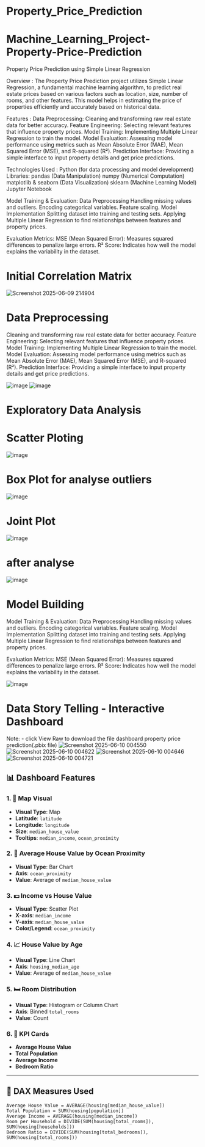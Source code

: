 # Property_Price_Prediction

# Machine_Learning_Project-Property-Price-Prediction
Property Price Prediction using Simple Linear Regression

Overview : The Property Price Prediction project utilizes Simple Linear Regression, a fundamental machine learning algorithm, to predict real estate prices based on various factors such as location, size, number of rooms, and other features. This model helps in estimating the price of properties efficiently and accurately based on historical data.

Features : Data Preprocessing: Cleaning and transforming raw real estate data for better accuracy. Feature Engineering: Selecting relevant features that influence property prices. Model Training: Implementing Multiple Linear Regression to train the model. Model Evaluation: Assessing model performance using metrics such as Mean Absolute Error (MAE), Mean Squared Error (MSE), and R-squared (R²). Prediction Interface: Providing a simple interface to input property details and get price predictions.

Technologies Used : Python (for data processing and model development) Libraries: pandas (Data Manipulation) numpy (Numerical Computation) matplotlib & seaborn (Data Visualization) sklearn (Machine Learning Model) Jupyter Notebook

Model Training & Evaluation: Data Preprocessing Handling missing values and outliers. Encoding categorical variables. Feature scaling. Model Implementation Splitting dataset into training and testing sets. Applying Multiple Linear Regression to find relationships between features and property prices.

Evaluation Metrics: MSE (Mean Squared Error): Measures squared differences to penalize large errors. R² Score: Indicates how well the model explains the variability in the dataset.

# Initial Correlation Matrix

![Screenshot 2025-06-09 214904](https://github.com/user-attachments/assets/6ee819a9-a298-4564-b2d0-2d8684ef4008)

# Data Preprocessing
Cleaning and transforming raw real estate data for better accuracy. Feature Engineering: Selecting relevant features that influence property prices. Model Training: Implementing Multiple Linear Regression to train the model. Model Evaluation: Assessing model performance using metrics such as Mean Absolute Error (MAE), Mean Squared Error (MSE), and R-squared (R²). Prediction Interface: Providing a simple interface to input property details and get price predictions.

![image](https://github.com/user-attachments/assets/9498eb9f-7951-462e-bfee-73c021c67195)
![image](https://github.com/user-attachments/assets/73e1f948-f622-4d33-ac6f-e99176774a19)

# Exploratory Data Analysis
# Scatter Ploting
![image](https://github.com/user-attachments/assets/8fae35dd-2888-4fa6-a957-f86bd5b6ef71)

# Box Plot for analyse outliers
![image](https://github.com/user-attachments/assets/1375596b-e038-45ac-a763-2eafa8efe4c3)

# Joint Plot
![image](https://github.com/user-attachments/assets/02ae945f-6ec7-4df3-bc15-3280e8c79148)
# after analyse 
![image](https://github.com/user-attachments/assets/ac2fb9ca-ab80-416e-a8f0-6d7c860ddc3a)

# Model Building
Model Training & Evaluation: Data Preprocessing Handling missing values and outliers. Encoding categorical variables. Feature scaling. Model Implementation Splitting dataset into training and testing sets. Applying Multiple Linear Regression to find relationships between features and property prices.

Evaluation Metrics: MSE (Mean Squared Error): Measures squared differences to penalize large errors. R² Score: Indicates how well the model explains the variability in the dataset.

![image](https://github.com/user-attachments/assets/f914bc3a-e0cc-405e-b4a3-cb6bde6d4a90)


# Data Story Telling - Interactive Dashboard
Note: - click View Raw to download the file dashboard property price prediction(.pbix file)
![Screenshot 2025-06-10 004550](https://github.com/user-attachments/assets/bec1d62f-3150-4526-8b09-33d21b2faec8)
![Screenshot 2025-06-10 004622](https://github.com/user-attachments/assets/2b5187af-6a87-4b73-bea4-0eee1e9e67d8)
![Screenshot 2025-06-10 004646](https://github.com/user-attachments/assets/9b2e451b-ee2f-4499-aac1-2e7bf4e5e87e)
![Screenshot 2025-06-10 004721](https://github.com/user-attachments/assets/9b32f7d2-e8be-4f21-aa8a-c1627eba0b0d)

## 📊 Dashboard Features

### 1. 📍 Map Visual
- **Visual Type**: Map
- **Latitude**: `latitude`
- **Longitude**: `longitude`
- **Size**: `median_house_value`
- **Tooltips**: `median_income`, `ocean_proximity`

### 2. 🧭 Average House Value by Ocean Proximity
- **Visual Type**: Bar Chart
- **Axis**: `ocean_proximity`
- **Value**: Average of `median_house_value`

### 3. 💵 Income vs House Value
- **Visual Type**: Scatter Plot
- **X-axis**: `median_income`
- **Y-axis**: `median_house_value`
- **Color/Legend**: `ocean_proximity`

### 4. 📈 House Value by Age
- **Visual Type**: Line Chart
- **Axis**: `housing_median_age`
- **Value**: Average of `median_house_value`

### 5. 🛏️ Room Distribution
- **Visual Type**: Histogram or Column Chart
- **Axis**: Binned `total_rooms`
- **Value**: Count

### 6. 🧮 KPI Cards
- **Average House Value**
- **Total Population**
- **Average Income**
- **Bedroom Ratio**

---

## 🧠 DAX Measures Used

```DAX
Average House Value = AVERAGE(housing[median_house_value])
Total Population = SUM(housing[population])
Average Income = AVERAGE(housing[median_income])
Room per Household = DIVIDE(SUM(housing[total_rooms]), SUM(housing[households]))
Bedroom Ratio = DIVIDE(SUM(housing[total_bedrooms]), SUM(housing[total_rooms]))








